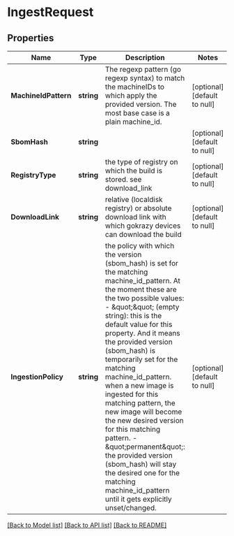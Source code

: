# IngestRequest

## Properties
Name | Type | Description | Notes
------------ | ------------- | ------------- | -------------
**MachineIdPattern** | **string** | The regexp pattern (go regexp syntax) to match the machineIDs to which apply the provided version. The most base case is a plain machine_id. | [optional] [default to null]
**SbomHash** | **string** |  | [optional] [default to null]
**RegistryType** | **string** | the type of registry on which the build is stored. see download_link | [optional] [default to null]
**DownloadLink** | **string** | relative (localdisk registry) or absolute download link with which gokrazy devices can download the build | [optional] [default to null]
**IngestionPolicy** | **string** | the policy with which the version (sbom_hash) is set for the matching machine_id_pattern. At the moment these are the two possible values: - \&quot;\&quot; (empty string): this is the default value for this property. And it means the provided version (sbom_hash) is temporarily set for the matching machine_id_pattern.   when a new image is ingested for this matching pattern, the new image will become the new desired version for this matching pattern. - \&quot;permanent\&quot;: the provided version (sbom_hash) will stay the desired one for the matching machine_id_pattern until it gets explicitly unset/changed. | [optional] [default to null]

[[Back to Model list]](../README.md#documentation-for-models) [[Back to API list]](../README.md#documentation-for-api-endpoints) [[Back to README]](../README.md)

